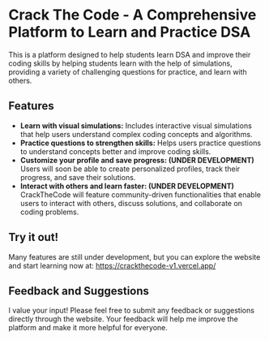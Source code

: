 # Crack The Code - A Comprehensive Platform to Learn and Practice DSA

This is a platform designed to help students learn DSA and improve their coding skills by helping students learn with the help of simulations, providing a variety of challenging questions for practice, and learn with others. 

## Features

- **Learn with visual simulations:** Includes interactive visual simulations that help users understand complex coding concepts and algorithms.
- **Practice questions to strengthen skills:** Helps users practice questions to understand concepts better and improve coding skills.
- **Customize your profile and save progress: (UNDER DEVELOPMENT)** Users will soon be able to create personalized profiles, track their progress, and save their solutions.
- **Interact with others and learn faster: (UNDER DEVELOPMENT)** CrackTheCode will feature community-driven functionalities that enable users to interact with others, discuss solutions, and collaborate on coding problems.

## Try it out!

Many features are still under development, but you can explore the website and start learning now at: https://crackthecode-v1.vercel.app/

## Feedback and Suggestions

I value your input! Please feel free to submit any feedback or suggestions directly through the website. Your feedback will help me improve the platform and make it more helpful for everyone.
